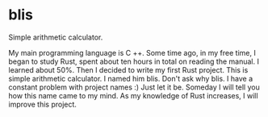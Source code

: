 # blis
Simple arithmetic calculator.

My main programming language is C ++. Some time ago, in my free time, I began to study Rust, spent about ten hours in total on reading the manual. I learned about 50%. Then I decided to write my first Rust project. This is simple arithmetic calculator. I named him blis. Don't ask why blis. I have a constant problem with project names :) Just let it be. Someday I will tell you how this name came to my mind.
As my knowledge of Rust increases, I will improve this project.
